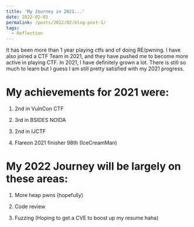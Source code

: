 ```yaml
---
title: 'My Journey in 2021...'
date: 2022-02-01
permalink: /posts/2022/02/blog-post-1/
tags:
  - Reflection
---
```


It has been more than 1 year playing ctfs and of doing RE/pwning. I have also joined a CTF Team in 2021, and they have pushed me to become more active in playing CTF. In 2021, I have definitely grown a lot. There is still so much to learn but I guess I am still pretty satisfied with my 2021 progress.

My achievements for 2021 were:
======

1) 2nd in VulnCon CTF
   
2) 3rd in BSIDES NOIDA 
   
3) 2nd in IJCTF
   
4) Flareon 2021 finisher 98th (IceCreamMan)


My 2022 Journey will be largely on these areas: 
======

1) More heap pwns (hopefully)
   
2) Code review
   
3) Fuzzing (Hoping to get a CVE to boost up my resume haha) 

